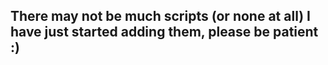 ## There may not be much scripts (or none at all) I have just started adding them, please be patient :)
